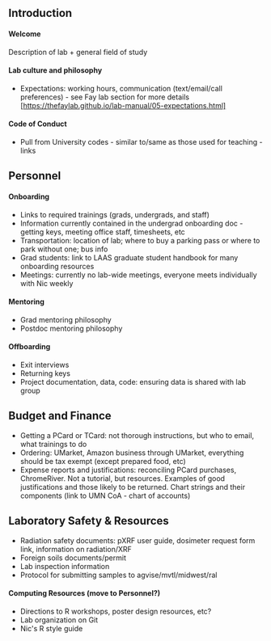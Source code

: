 ## Introduction

#### Welcome
Description of lab + general field of study
#### Lab culture and philosophy
- Expectations:  working hours, communication (text/email/call preferences) - see Fay lab section for more details [https://thefaylab.github.io/lab-manual/05-expectations.html]

#### Code of Conduct
- Pull from University codes - similar to/same as those used for teaching - links
## Personnel
#### Onboarding
- Links to required trainings (grads, undergrads, and staff)
- Information currently contained in the undergrad onboarding doc - getting keys, meeting office staff, timesheets, etc
- Transportation: location of lab; where to buy a parking pass or where to park without one; bus info
- Grad students: link to LAAS graduate student handbook for many onboarding resources
- Meetings: currently no lab-wide meetings, everyone meets individually with Nic weekly

#### Mentoring
- Grad mentoring philosophy
- Postdoc mentoring philosophy

#### Offboarding
- Exit interviews
- Returning keys
- Project documentation, data, code: ensuring data is shared with lab group

## Budget and Finance
- Getting a PCard or TCard: not thorough instructions, but who to email, what trainings to do
- Ordering: UMarket, Amazon business through UMarket, everything should be tax exempt (except prepared food, etc)
- Expense reports and justifications: reconciling PCard purchases, ChromeRiver. Not a tutorial, but resources. Examples of good justifications and those likely to be returned. Chart strings and their components (link to UMN CoA - chart of accounts)
## Laboratory Safety & Resources
- Radiation safety documents: pXRF user guide, dosimeter request form link, information on radiation/XRF
- Foreign soils documents/permit
- Lab inspection information
- Protocol for submitting samples to agvise/mvtl/midwest/ral

#### Computing Resources (move to Personnel?)
- Directions to R workshops, poster design resources, etc?
- Lab organization on Git
- Nic's R style guide